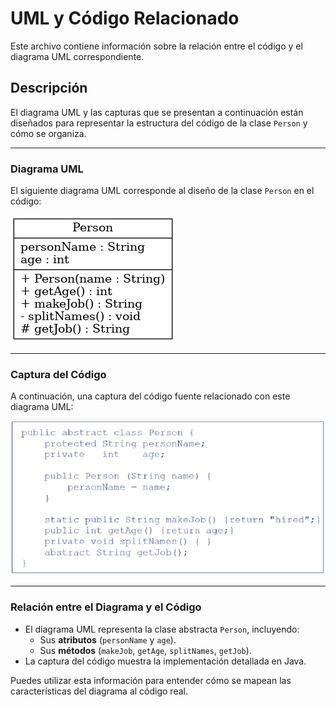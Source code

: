 # UML y Código Relacionado

Este archivo contiene información sobre la relación entre el código y el diagrama UML correspondiente.

## **Descripción**

El diagrama UML y las capturas que se presentan a continuación están diseñados para representar la estructura del código de la clase `Person` y cómo se organiza.

---

### **Diagrama UML**

El siguiente diagrama UML corresponde al diseño de la clase `Person` en el código:

![UML - Clase Person](./UML_Person_Class_Simple.png)

---

### **Captura del Código**

A continuación, una captura del código fuente relacionado con este diagrama UML:

![Captura del Código](./CAPTURA.png)

---

### **Relación entre el Diagrama y el Código**

- El diagrama UML representa la clase abstracta `Person`, incluyendo:
  - Sus **atributos** (`personName` y `age`).
  - Sus **métodos** (`makeJob`, `getAge`, `splitNames`, `getJob`).
- La captura del código muestra la implementación detallada en Java.

Puedes utilizar esta información para entender cómo se mapean las características del diagrama al código real.
